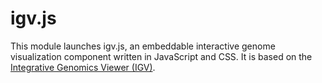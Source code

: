 # igv.js
This module launches igv.js, an embeddable interactive genome visualization component written in JavaScript and CSS.
It is based on the [Integrative Genomics Viewer (IGV)](http://igv.org).
